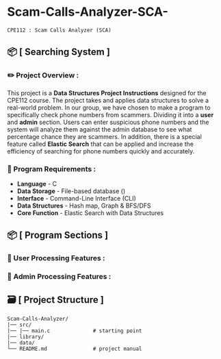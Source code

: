 # Scam-Calls-Analyzer-SCA-
    CPE112 : Scam Calls Analyzer (SCA)
## 📦 [ Searching System ]

### ✏️ Project Overview :
This project is a **Data Structures Project Instructions** designed for the CPE112 course. The project takes and applies data structures to solve a real-world problem. In our group, we have chosen to make a program to specifically check phone numbers from scammers. Dividing it into a **user** and **admin** section. Users can enter suspicious phone numbers and the system will analyze them against the admin database to see what percentage chance they are scammers. In addition, there is a special feature called **Elastic Search** that can be applied and increase the efficiency of searching for phone numbers quickly and accurately.

### 🔧 Program Requirements :
- **Language** - C
- **Data Storage** - File-based database ()
- **Interface** - Command-Line Interface (CLI)
- **Data Structures** - Hash map, Graph & BFS/DFS
- **Core Function** - Elastic Search with Data Structures

## 📦 [ Program Sections ]

### 👤 User Processing Features :

### 👑 Admin Processing Features :

## 🗃️ [ Project Structure ]
```plaintext
Scam-Calls-Analyzer/
|── src/
|── |── main.c              # starting point
|── library/
|── data/
└── README.md               # project manual